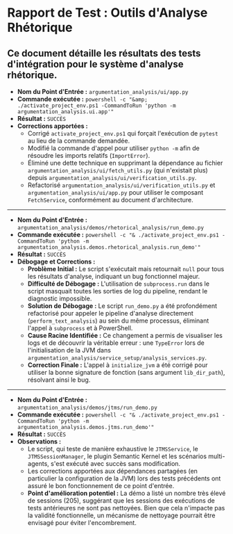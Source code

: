 # Rapport de Test : Outils d'Analyse Rhétorique

Ce document détaille les résultats des tests d'intégration pour le système d'analyse rhétorique.
---

- **Nom du Point d'Entrée :** `argumentation_analysis/ui/app.py`
- **Commande exécutée :** `powershell -c "&amp; ./activate_project_env.ps1 -CommandToRun 'python -m argumentation_analysis.ui.app'"`
- **Résultat :** `SUCCÈS`
- **Corrections apportées :**
    - Corrigé `activate_project_env.ps1` qui forçait l'exécution de `pytest` au lieu de la commande demandée.
    - Modifié la commande d'appel pour utiliser `python -m` afin de résoudre les imports relatifs (`ImportError`).
    - Éliminé une dette technique en supprimant la dépendance au fichier `argumentation_analysis/ui/fetch_utils.py` (qui n'existait plus) depuis `argumentation_analysis/ui/verification_utils.py`.
    - Refactorisé `argumentation_analysis/ui/verification_utils.py` et `argumentation_analysis/ui/app.py` pour utiliser le composant `FetchService`, conformément au document d'architecture.

---

- **Nom du Point d'Entrée :** `argumentation_analysis/demos/rhetorical_analysis/run_demo.py`
- **Commande exécutée :** `powershell -c "& ./activate_project_env.ps1 -CommandToRun 'python -m argumentation_analysis.demos.rhetorical_analysis.run_demo'"`
- **Résultat :** `SUCCÈS`
- **Débogage et Corrections :**
    - **Problème Initial :** Le script s'exécutait mais retournait `null` pour tous les résultats d'analyse, indiquant un bug fonctionnel majeur.
    - **Difficulté de Débogage :** L'utilisation de `subprocess.run` dans le script masquait toutes les sorties de log du pipeline, rendant le diagnostic impossible.
    - **Solution de Débogage :** Le script `run_demo.py` a été profondément refactorisé pour appeler le pipeline d'analyse directement (`perform_text_analysis`) au sein du même processus, éliminant l'appel à `subprocess` et à PowerShell.
    - **Cause Racine Identifiée :** Ce changement a permis de visualiser les logs et de découvrir la véritable erreur : une `TypeError` lors de l'initialisation de la JVM dans `argumentation_analysis/service_setup/analysis_services.py`.
    - **Correction Finale :** L'appel à `initialize_jvm` a été corrigé pour utiliser la bonne signature de fonction (sans argument `lib_dir_path`), résolvant ainsi le bug.

---

- **Nom du Point d'Entrée :** `argumentation_analysis/demos/jtms/run_demo.py`
- **Commande exécutée :** `powershell -c "& ./activate_project_env.ps1 -CommandToRun 'python -m argumentation_analysis.demos.jtms.run_demo'"`
- **Résultat :** `SUCCÈS`
- **Observations :**
    - Le script, qui teste de manière exhaustive le `JTMSService`, le `JTMSSessionManager`, le plugin Semantic Kernel et les scénarios multi-agents, s'est exécuté avec succès sans modification.
    - Les corrections apportées aux dépendances partagées (en particulier la configuration de la JVM) lors des tests précédents ont assuré le bon fonctionnement de ce point d'entrée.
    - **Point d'amélioration potentiel :** La démo a listé un nombre très élevé de sessions (205), suggérant que les sessions des exécutions de tests antérieures ne sont pas nettoyées. Bien que cela n'impacte pas la validité fonctionnelle, un mécanisme de nettoyage pourrait être envisagé pour éviter l'encombrement.